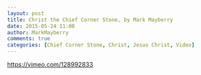 ```yaml
---
layout: post
title: Christ the Chief Corner Stone, by Mark Mayberry
date: 2015-05-24 11:00
author: MarkMayberry
comments: true
categories: [Chief Corner Stone, Christ, Jesus Christ, Video]
---
```

https://vimeo.com/128992833
